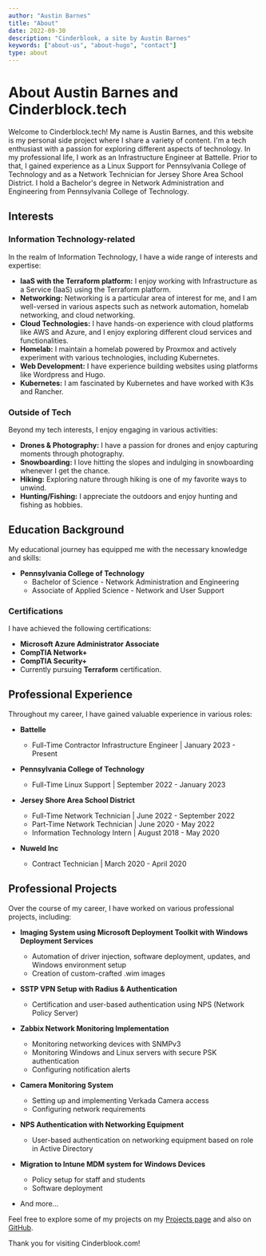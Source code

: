 ```yaml
---
author: "Austin Barnes"
title: "About"
date: 2022-09-30
description: "Cinderblook, a site by Austin Barnes"
keywords: ["about-us", "about-hugo", "contact"]
type: about
---
```


# About Austin Barnes and Cinderblock.tech

Welcome to Cinderblock.tech! My name is Austin Barnes, and this website is my personal side project where I share a variety of content. I'm a tech enthusiast with a passion for exploring different aspects of technology. In my professional life, I work as an Infrastructure Engineer at Battelle. Prior to that, I gained experience as a Linux Support for Pennsylvania College of Technology and as a Network Technician for Jersey Shore Area School District. I hold a Bachelor's degree in Network Administration and Engineering from Pennsylvania College of Technology.

## Interests

### Information Technology-related

In the realm of Information Technology, I have a wide range of interests and expertise:

- **IaaS with the Terraform platform:** I enjoy working with Infrastructure as a Service (IaaS) using the Terraform platform.
- **Networking:** Networking is a particular area of interest for me, and I am well-versed in various aspects such as network automation, homelab networking, and cloud networking.
- **Cloud Technologies:** I have hands-on experience with cloud platforms like AWS and Azure, and I enjoy exploring different cloud services and functionalities.
- **Homelab:** I maintain a homelab powered by Proxmox and actively experiment with various technologies, including Kubernetes.
- **Web Development:** I have experience building websites using platforms like Wordpress and Hugo.
- **Kubernetes:** I am fascinated by Kubernetes and have worked with K3s and Rancher.

### Outside of Tech

Beyond my tech interests, I enjoy engaging in various activities:

- **Drones & Photography:** I have a passion for drones and enjoy capturing moments through photography.
- **Snowboarding:** I love hitting the slopes and indulging in snowboarding whenever I get the chance.
- **Hiking:** Exploring nature through hiking is one of my favorite ways to unwind.
- **Hunting/Fishing:** I appreciate the outdoors and enjoy hunting and fishing as hobbies.

## Education Background

My educational journey has equipped me with the necessary knowledge and skills:

- **Pennsylvania College of Technology**
  - Bachelor of Science - Network Administration and Engineering
  - Associate of Applied Science - Network and User Support

### Certifications

I have achieved the following certifications:

- **Microsoft Azure Administrator Associate**
- **CompTIA Network+**
- **CompTIA Security+**
- Currently pursuing **Terraform** certification.

## Professional Experience

Throughout my career, I have gained valuable experience in various roles:

- **Battelle**
  - Full-Time Contractor Infrastructure Engineer | January 2023 - Present

- **Pennsylvania College of Technology**
  - Full-Time Linux Support | September 2022 - January 2023

- **Jersey Shore Area School District**
  - Full-Time Network Technician | June 2022 - September 2022
  - Part-Time Network Technician | June 2020 - May 2022
  - Information Technology Intern | August 2018 - May 2020

- **Nuweld Inc**
  - Contract Technician | March 2020 - April 2020

## Professional Projects

Over the course of my career, I have worked on various professional projects, including:

- **Imaging System using Microsoft Deployment Toolkit with Windows Deployment Services**
  - Automation of driver injection, software deployment, updates, and Windows environment setup
  - Creation of custom-crafted .wim images

- **SSTP VPN Setup with Radius & Authentication**
  - Certification and user-based authentication using NPS (Network Policy Server)

- **Zabbix Network Monitoring Implementation**
  - Monitoring networking devices with SNMPv3
  - Monitoring Windows and Linux servers with secure PSK authentication
  - Configuring notification alerts

- **Camera Monitoring System**
  - Setting up and implementing Verkada Camera access
  - Configuring network requirements

- **NPS Authentication with Networking Equipment**
  - User-based authentication on networking equipment based on role in Active Directory

- **Migration to Intune MDM system for Windows Devices**
  - Policy setup for staff and students
  - Software deployment

- And more...

Feel free to explore some of my projects on my [Projects page](https://cinderblook.github.io/projects) and also on [GitHub](https://github.com/Cinderblook).

Thank you for visiting Cinderblook.com!
